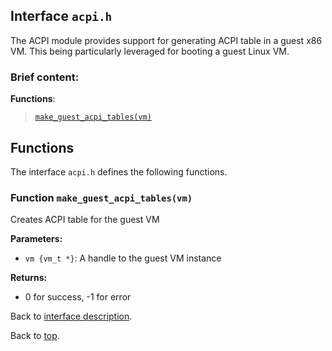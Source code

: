 <!--
     Copyright 2020, Data61, CSIRO (ABN 41 687 119 230)

     SPDX-License-Identifier: CC-BY-SA-4.0
-->

## Interface `acpi.h`

The ACPI module provides support for generating ACPI table in a guest x86 VM. This being particularly leveraged
for booting a guest Linux VM.

### Brief content:

**Functions**:

> [`make_guest_acpi_tables(vm)`](#function-make_guest_acpi_tablesvm)


## Functions

The interface `acpi.h` defines the following functions.

### Function `make_guest_acpi_tables(vm)`

Creates ACPI table for the guest VM

**Parameters:**

- `vm {vm_t *}`: A handle to the guest VM instance

**Returns:**

- 0 for success, -1 for error

Back to [interface description](#interface-acpih).


Back to [top](#).

